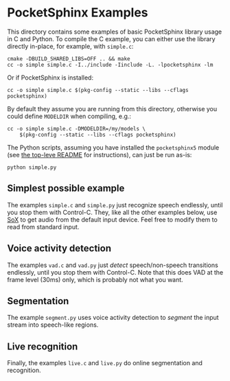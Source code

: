PocketSphinx Examples
=====================

This directory contains some examples of basic PocketSphinx library
usage in C and Python.  To compile the C example, you can either use
the library directly in-place, for example, with `simple.c`:

    cmake -DBUILD_SHARED_LIBS=OFF .. && make
    cc -o simple simple.c -I../include -Iinclude -L. -lpocketsphinx -lm
    
Or if PocketSphinx is installed:

    cc -o simple simple.c $(pkg-config --static --libs --cflags pocketsphinx)

By default they assume you are running from this directory, otherwise
you could define `MODELDIR` when compiling, e.g.:

    cc -o simple simple.c -DMODELDIR=/my/models \
        $(pkg-config --static --libs --cflags pocketsphinx)

The Python scripts, assuming you have installed the `pocketsphinx5`
module (see [the top-leve README](../README.md) for instructions), can
just be run as-is:

    python simple.py
    
Simplest possible example
-------------------------

The examples `simple.c` and `simple.py` just recognize speech
endlessly, until you stop them with Control-C.  They, like all the
other examples below, use [SoX](http://sox.sourceforge.net/) to get
audio from the default input device.  Feel free to modify them to read
from standard input.

Voice activity detection
------------------------

The examples `vad.c` and `vad.py` just *detect* speech/non-speech
transitions endlessly, until you stop them with Control-C.  Note that
this does VAD at the frame level (30ms) only, which is probably not
what you want.

Segmentation
------------

The example `segment.py` uses voice activity detection to *segment*
the input stream into speech-like regions.

Live recognition
----------------

Finally, the examples `live.c` and `live.py` do online segmentation
and recognition.
